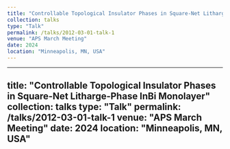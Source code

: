 ```yaml
---
title: "Controllable Topological Insulator Phases in Square-Net Litharge-Phase InBi Monolayer"
collection: talks
type: "Talk"
permalink: /talks/2012-03-01-talk-1
venue: "APS March Meeting"
date: 2024
location: "Minneapolis, MN, USA"
---
```


---
title: "Controllable Topological Insulator Phases in Square-Net Litharge-Phase InBi Monolayer"
collection: talks
type: "Talk"
permalink: /talks/2012-03-01-talk-1
venue: "APS March Meeting"
date: 2024
location: "Minneapolis, MN, USA"
---
